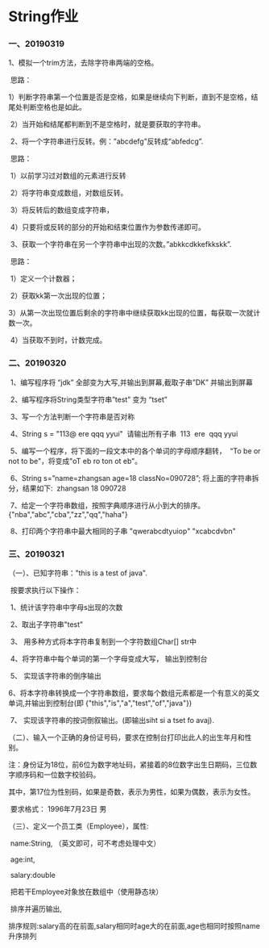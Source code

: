 # String作业

### 一、20190319

1、模拟一个trim方法，去除字符串两端的空格。

​	思路：

​	1）判断字符串第一个位置是否是空格，如果是继续向下判断，直到不是空格，结尾处判断空格也是如此。

​	2）当开始和结尾都判断到不是空格时，就是要获取的字符串。



​	2、将一个字符串进行反转。例：”abcdefg”反转成“abfedcg”.

​	思路：

​	1）以前学习过对数组的元素进行反转

​	2）将字符串变成数组，对数组反转。

​	3）将反转后的数组变成字符串，

​	4）只要将或反转的部分的开始和结束位置作为参数传递即可。



​	3、获取一个字符串在另一个字符串中出现的次数。”abkkcdkkefkkskk”.

​	思路：

​	1）定义一个计数器；

​	2）获取kk第一次出现的位置；

​	3）从第一次出现位置后剩余的字符串中继续获取kk出现的位置，每获取一次就计数一次。

​	4）当获取不到时，计数完成。



### 二、20190320

​	1、编写程序将 “jdk” 全部变为大写,并输出到屏幕,截取子串”DK” 并输出到屏幕

​	2、编写程序将String类型字符串”test” 变为 “tset”

​	3、写一个方法判断一个字符串是否对称

​	4、String s = "113@ ere qqq yyui"
​	请输出所有子串
​	113
​	ere
​	qqq
​	yyui

​	5、编写一个程序，将下面的一段文本中的各个单词的字母顺序翻转，
​		“To be or not to be"，将变成"oT eb ro ton ot eb"。

​	6、String s=”name=zhangsan age=18 classNo=090728”;
​	将上面的字符串拆分，结果如下:
​	zhangsan 18 090728

​	7、给定一个字符串数组，按照字典顺序进行从小到大的排序。
  	  {"nba","abc","cba","zz","qq","haha"}

​	8、打印两个字符串中最大相同的子串
   	 "qwerabcdtyuiop"
  	  "xcabcdvbn"



### 三、20190321

（一）、已知字符串："this is a test of java". 

​	   按要求执行以下操作：

​	1、统计该字符串中字母s出现的次数

​	2、取出子字符串"test"

​	3、 用多种方式将本字符串复制到一个字符数组Char[] str中

​	4、将字符串中每个单词的第一个字母变成大写， 输出到控制台

​	5、 实现该字符串的倒序输出

​	6、将本字符串转换成一个字符串数组，要求每个数组元素都是一个有意义的英文单词,并输出到控制台(即 	{"this","is","a","test","of","java"})

​	7、 实现该字符串的按词倒叙输出。(即输出siht si a tset fo avaj).

（二）、输入一个正确的身份证号码，要求在控制台打印出此人的出生年月和性别。

​	注：身份证为18位，前6位为数字地址码，紧接着的8位数字出生日期码，三位数字顺序码和一位数字校验码。

​	其中，第17位为性别码，如果是奇数，表示为男性，如果为偶数，表示为女性。

​	要求格式： 1996年7月23日   男

（三）、定义一个员工类（Employee），属性:

​	name:String,    （英文即可，可不考虑处理中文）

​	age:int,

​	salary:double

​	把若干Employee对象放在数组中（使用静态块）

​	排序并遍历输出,

​	排序规则:salary高的在前面,salary相同时age大的在前面,age也相同时按照name升序排列

​	





 

